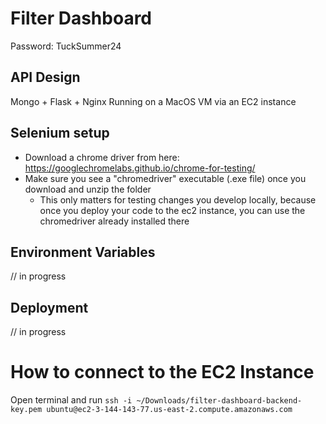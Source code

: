 # Filter Dashboard
Password: TuckSummer24

## API Design
Mongo + Flask + Nginx
Running on a MacOS VM via an EC2 instance

## Selenium setup
 - Download a chrome driver from here: https://googlechromelabs.github.io/chrome-for-testing/
 - Make sure you see a "chromedriver" executable (.exe file) once you download and unzip the folder
   - This only matters for testing changes you develop locally, because once you deploy your code to the ec2 instance, you can use the chromedriver already installed there

## Environment Variables

// in progress

## Deployment

// in progress

# How to connect to the EC2 Instance
Open terminal and run `ssh -i ~/Downloads/filter-dashboard-backend-key.pem ubuntu@ec2-3-144-143-77.us-east-2.compute.amazonaws.com`